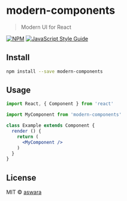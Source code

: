 # modern-components

> Modern UI for React

[![NPM](https://img.shields.io/npm/v/modern-components.svg)](https://www.npmjs.com/package/modern-components) [![JavaScript Style Guide](https://img.shields.io/badge/code_style-standard-brightgreen.svg)](https://standardjs.com)

## Install

```bash
npm install --save modern-components
```

## Usage

```jsx
import React, { Component } from 'react'

import MyComponent from 'modern-components'

class Example extends Component {
  render () {
    return (
      <MyComponent />
    )
  }
}
```

## License

MIT © [aswara](https://github.com/aswara)
